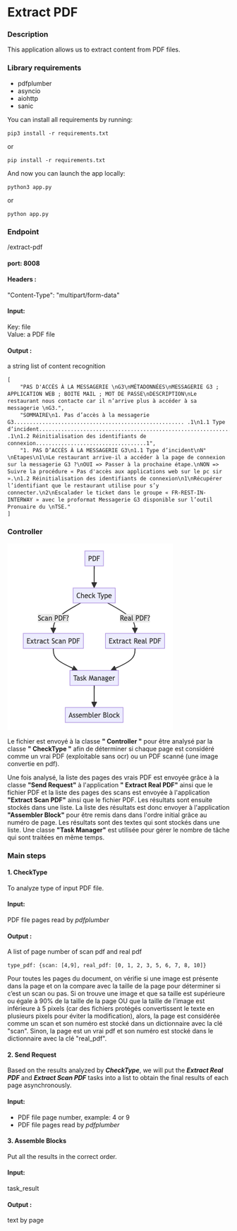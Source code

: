 # Extract PDF

### Description

This application allows us to extract content from PDF files.

### Library requirements

* pdfplumber
* asyncio
* aiohttp
* sanic

You can install all requirements by running:

```agsl
pip3 install -r requirements.txt
```

or

```agsl
pip install -r requirements.txt
```

And now you can launch the app locally:

```agsl
python3 app.py
```

or

```agsl
python app.py
```

### Endpoint
/extract-pdf

#### port: 8008

#### Headers :
"Content-Type": "multipart/form-data"

#### Input:
Key: file  
Value: a PDF file

#### Output :
a string list of content recognition

```
[
    "PAS D'ACCÈS À LA MESSAGERIE \nG3\nMÉTADONNÉES\nMESSAGERIE G3 ; APPLICATION WEB ; BOITE MAIL ; MOT DE PASSE\nDESCRIPTION\nLe restaurant nous contacte car il n’arrive plus à accéder à sa messagerie \nG3.",
    "SOMMAIRE\n1. Pas d’accès à la messagerie G3...................................................... .1\n1.1 Type d’incident.......................................................................... .1\n1.2 Réinitialisation des identifiants de connexion...................................1",
    "1. PAS D’ACCÈS À LA MESSAGERIE G3\n1.1 Type d’incident\nN°\nEtapes\n1\nLe restaurant arrive-il a accéder à la page de connexion sur la messagerie G3 ?\nOUI => Passer à la prochaine étape.\nNON => Suivre la procédure « Pas d'accès aux applications web sur le pc sir ».\n1.2 Réinitialisation des identifiants de connexion\n1\nRécupérer l’identifiant que le restaurant utilise pour s’y connecter.\n2\nEscalader le ticket dans le groupe « FR-REST-IN-INTERWAY » avec le proformat Messagerie G3 disponible sur l’outil Pronuaire du \nTSE."
]
```

### Controller

![alt text](<Graph/ExtractPDF_graph.png>)

Le fichier est envoyé à la classe **" Controller "** pour être analysé par la classe **" CheckType "** afin de
déterminer si chaque page est considéré comme un vrai PDF (exploitable sans ocr) ou un PDF scanné (une image convertie
en pdf).

Une fois analysé, la liste des pages des vrais PDF est envoyée grâce à la classe **"Send Request"** à l'application **"
Extract Real PDF"** ainsi que le fichier PDF et la liste des pages des scans est envoyée à l'application **"Extract Scan
PDF"** ainsi que le fichier PDF. Les résultats sont ensuite stockés dans une liste. La liste des résultats est donc
envoyer à l'application **"Assembler Block"** pour être remis dans dans l'ordre initial grâce au numéro de page. Les
résultats sont des textes qui sont stockés dans une liste. Une classe **"Task Manager"** est utilisée pour gérer le
nombre de tâche qui sont traitées en même temps.

### Main steps

####  1. CheckType

To analyze type of input PDF file.

#### Input:
PDF file pages read by *pdfplumber*

#### Output :
A list of page number of scan pdf and real pdf

```agsl
type_pdf: {scan: [4,9], real_pdf: [0, 1, 2, 3, 5, 6, 7, 8, 10]}
```

Pour toutes les pages du document, on vérifie si une image est présente dans la page et on la compare avec la taille de
la page pour déterminer si c’est un scan ou pas. Si on trouve une image et que sa taille est supérieure ou égale à 90%
de la taille de la page OU que la taille de l’image est inférieure à 5 pixels (car des fichiers protégés convertissent
le texte en plusieurs pixels pour éviter la modification), alors, la page est considérée comme un scan et son numéro est
stocké dans un dictionnaire avec la clé "scan". Sinon, la page est un vrai pdf et son numéro est stocké dans le
dictionnaire avec la clé "real_pdf".

#### 2. Send Request

Based on the results analyzed by **_CheckType_**, we will put the **_Extract Real PDF_** and **_Extract Scan PDF_** tasks into a list to obtain the final results of each page asynchronously.
#### Input:
* PDF file page number, example: 4 or 9
* PDF file pages read by *pdfplumber*

#### 3. Assemble Blocks

Put all the results in the correct order.

#### Input:
task_result

#### Output :
text by page



